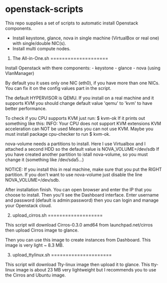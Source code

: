 openstack-scripts
=================

This repo supplies a set of scripts to automatic install Openstack components.

* Install keystone, glance, nova in single machine (VirtualBox or real one) with single/double NIC(s).
* Install multi compute nodes.

1. The All-in-One.sh
====================

Install Openstack with there components:
    - keystone
    - glance 
    - nova (using VlanManager)
    
By default you it uses only one NIC (eth0), if you have more than one NICs. You can fix it on the config values part in the script.

The default HYPERVISOR is QEMU. If you install on a real machine and it supports KVM you should change default value 'qemu' to 'kvm' to have better performance.

To check if you CPU supports KVM just run: $ kvm-ok
If it prints out something like this:
    INFO: Your CPU does not support KVM extensions
    KVM acceleration can NOT be used
Means you can not use KVM.
Maybe you must install package cpu-checker to run $ kvm-ok.

nova-volume needs a partitions to install. Here I use Virtualbox and I attached a second HDD so the default value is NOVA_VOLUME=/dev/sdb
If you have created another partition to istall nova-volume, so you must change it (something like /dev/sda5...)

NOTICE: If you install this in real machine, make sure that you put the RIGHT partition. If you don't want to use nova-volume just disable the line NOVA_VOLUME=/dev/sdb.

After installation finish. You can open browser and enter the IP that you choose to install.
Then you'll see the Dashboard interface. Enter username and password (default is admin:password) then you can login and manage your Openstack cloud.

2. upload_cirros.sh
===================

This script will download Cirros-0.3.0 amd64 from launchpad.net/cirros
then upload Cirros image to glance.

Then you can use this image to create instances from Dashboard.
This image is very light ~ 8.3 MB.

3. upload_ttylinux.sh
=====================

This script will download Tty-linux image then upload it to glance.
This tty-linux image is about 23 MB very lightweight but I recommends you to use the Cirros and Ubuntu image.

